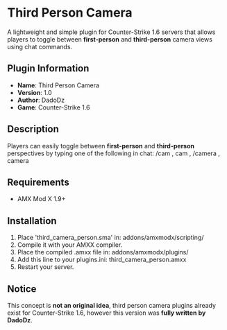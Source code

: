 # Third Person Camera

A lightweight and simple plugin for Counter-Strike 1.6 servers that allows players to toggle between **first-person** and **third-person** camera views using chat commands.

## Plugin Information

  - **Name**: Third Person Camera
  - **Version**: 1.0
  - **Author**: DadoDz
  - **Game**: Counter-Strike 1.6

## Description
Players can easily toggle between **first-person** and **third-person** perspectives by typing one of the following in chat: /cam , cam , /camera , camera

## Requirements
  - AMX Mod X 1.9+

## Installation
1. Place 'third_camera_person.sma' in: addons/amxmodx/scripting/
2. Compile it with your AMXX compiler.
3. Place the compiled .amxx file in: addons/amxmodx/plugins/
4. Add this line to your plugins.ini: third_camera_person.amxx
5. Restart your server.

## Notice
This concept is **not an original idea**, third person camera plugins already exist for Counter-Strike 1.6, however this version was **fully written by DadoDz**.
